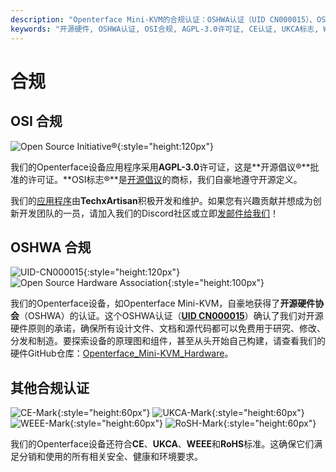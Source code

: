 ```yaml
---
description: "Openterface Mini-KVM的合规认证：OSHWA认证（UID CN000015）、OSI批准的AGPL-3.0许可证，以及CE、UKCA、WEEE和RoHS合规。完全开源硬件和软件，提供完整文档。"
keywords: "开源硬件, OSHWA认证, OSI合规, AGPL-3.0许可证, CE认证, UKCA标志, WEEE合规, RoHS标准, 硬件认证, 开源文档, TechxArtisan, 硬件合规, Mini-KVM认证, 开源硬件设计"
---
```


# 合规

## OSI 合规

![Open Source Initiative®](https://assets.openterface.com/images/trademark/open-source-initiative.svg){:style="height:120px"}

我们的Openterface设备应用程序采用**AGPL-3.0**许可证，这是**开源倡议®**批准的许可证。**OSI标志®**是[开源倡议](http://opensource.org)的商标，我们自豪地遵守开源定义。

我们的[应用程序](/app)由**TechxArtisan**积极开发和维护。如果您有兴趣贡献并想成为创新开发团队的一员，请加入我们的Discord社区或立即[发邮件给我们](mailto:info@openterface.com)！

## OSHWA 合规

![UID-CN000015](https://assets.openterface.com/images/trademark/oshw-cn000015.svg){:style="height:120px"}
![Open Source Hardware Association](https://assets.openterface.com/images/trademark/open-source-hardware.svg){:style="height:100px"}

我们的Openterface设备，如Openterface Mini-KVM，自豪地获得了**开源硬件协会**（OSHWA）的认证。这个OSHWA认证（[**UID CN000015**](https://certification.oshwa.org/cn000015.html)）确认了我们对开源硬件原则的承诺，确保所有设计文件、文档和源代码都可以免费用于研究、修改、分发和制造。要探索设备的原理图和组件，甚至从头开始自己构建，请查看我们的硬件GitHub仓库：[Openterface_Mini-KVM_Hardware](https://github.com/TechxArtisanStudio/Openterface_Mini-KVM_Hardware)。

## 其他合规认证
![CE-Mark](https://assets.openterface.com/images/trademark/ce.svg){:style="height:60px"}
![UKCA-Mark](https://assets.openterface.com/images/trademark/ukca.svg){:style="height:60px"}
![WEEE-Mark](https://assets.openterface.com/images/trademark/weee.svg){:style="height:60px"}
![RoSH-Mark](https://assets.openterface.com/images/trademark/rohs.svg){:style="height:60px"}

我们的Openterface设备还符合**CE**、**UKCA**、**WEEE**和**RoHS**标准。这确保它们满足分销和使用的所有相关安全、健康和环境要求。

